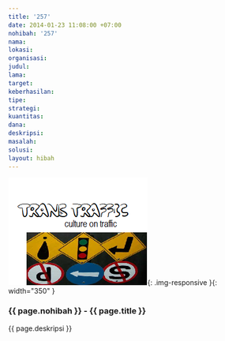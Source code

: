 ```yaml
---
title: '257'
date: 2014-01-23 11:08:00 +07:00
nohibah: '257'
nama:
lokasi:
organisasi:
judul:
lama:
target:
keberhasilan:
tipe:
strategi:
kuantitas:
dana:
deskripsi:
masalah:
solusi:
layout: hibah
---
```


![257](/static/img/hibahcms/257.png){: .img-responsive }{: width="350" }

### {{ page.nohibah }} - {{ page.title }}

{{ page.deskripsi }}
